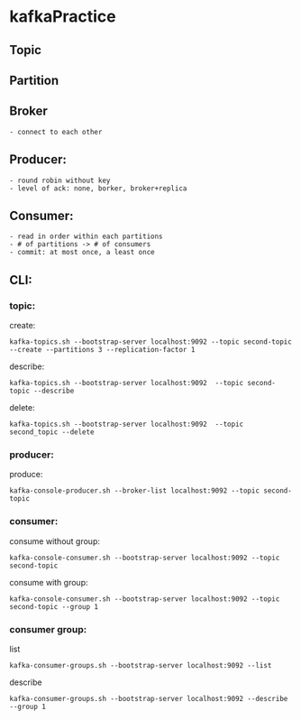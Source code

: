 # kafkaPractice
## Topic
## Partition
## Broker
    - connect to each other

## Producer:
    - round robin without key
    - level of ack: none, borker, broker+replica
    
## Consumer:
    - read in order within each partitions
    - # of partitions -> # of consumers
    - commit: at most once, a least once

## CLI:
### topic:
create:
```shell script
kafka-topics.sh --bootstrap-server localhost:9092 --topic second-topic --create --partitions 3 --replication-factor 1
```
describe:
```shell script
kafka-topics.sh --bootstrap-server localhost:9092  --topic second-topic --describe
```
delete:
```shell script
kafka-topics.sh --bootstrap-server localhost:9092  --topic second_topic --delete
```

### producer:
produce:
```shell script
kafka-console-producer.sh --broker-list localhost:9092 --topic second-topic
```

### consumer:
consume without group:
```shell script
kafka-console-consumer.sh --bootstrap-server localhost:9092 --topic second-topic
```
consume with group:
```shell script
kafka-console-consumer.sh --bootstrap-server localhost:9092 --topic second-topic --group 1
```

### consumer group:
list
```shell script
kafka-consumer-groups.sh --bootstrap-server localhost:9092 --list
```

describe
```shell script
kafka-consumer-groups.sh --bootstrap-server localhost:9092 --describe --group 1
```
